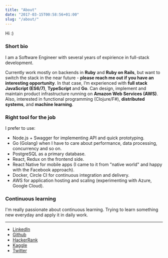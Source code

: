 ```yaml
---
title: "About"
date: "2017-03-15T00:58:56+01:00"
slug: "/about/"
---
```


Hi :)

### Short bio

I am a Software Engineer with several years of expirience in full-stack development.

Currently work mostly on backends in **Ruby** and **Ruby on Rails**, but want to switch the stack in the near future - **please reach me out if you have an interesting opportunity**.
In that case, I’m experienced with **full stack** **JavaScript (ES6/7)**, **TypeScript** and **Go**.
Can design, implement and maintain product infrastructure running on **Amazon Web Services (AWS)**.
Also, interested in functional programming (Clojure/F#), **distributed systems**, and **machine learning**.

### Right tool for the job

I prefer to use:

* Node.js + Swagger for implementing API and quick prototyping.
* Go (Golang) when I have to care about performance, data processing, concurrency and so on.
* PostgreSQL as a primary database.
* React, Redux on the frontend side.
* React Native for mobile apps (I came to it from "native world" and happy with the Facebook approach).
* Docker, Circle CI for continuous integration and delivery.
* AWS for application hosting and scaling (experimenting with Azure, Google Cloud).

### Continuous learning

I'm really passionate about continuous learning.
Trying to learn something new everyday and apply it in daily work.

--------

* [LinkedIn](https://www.linkedin.com/in/akrisanov)
* [Github](https://github.com/akrisanov)
* [HackerRank](https://www.hackerrank.com/akrisanov)
* [Kaggle](https://www.kaggle.com/akrisanov)
* [Twitter](https://twitter.com/akrisanov)